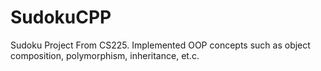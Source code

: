 # SudokuCPP
Sudoku Project From CS225. Implemented OOP concepts such as object composition, polymorphism, inheritance, et.c.
